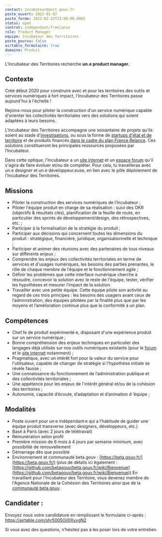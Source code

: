 ```yaml
---
contact: incubateur@anct.gouv.fr
poste_ouvert: 2022-01-07
poste_ferme: 2022-02-22T23:00:00.000Z
status: open
contrat: indépendant/freelance
role: Product Manager
equipe: Incubateur des Territoires
poste_pourvu: false
airtable_formulaire: true
domaine: Produit
---
```

L'Incubateur des Territoires recherche **un.e product manager.**

## Contexte

Créé début 2020 pour construire avec et pour les territoires des outils et services numériques à fort impact, l'Incubateur des Territoires passe aujourd'hui à l'échelle ! 

Rejoins-nous pour piloter la construction d'un service numérique capable d'orienter les collectivités territoriales vers des solutions qui soient adaptées à leurs besoins.

L'Incubateur des Territoires accompagne une soixantaine de projets qu'ils soient au stade d'[investigations](https://incubateur.anct.gouv.fr/investigations/), ou sous la forme de [startups d'état et de territoire](https://incubateur.anct.gouv.fr/actions/startups-territoires/) et de produits financés [dans le cadre du plan France Relance](https://incubateur.anct.gouv.fr/actualites/resultats-de-la-consultation-nationale-france-relance-co-construction-de-services-numeriques/). Ces solutions constitueront les principales ressources proposées par l’Incubateur. 

Dans cette optique, l'Incubateur a un [site internet](https://incubateur.anct.gouv.fr/) et un [espace forum](https://forum.incubateur.anct.gouv.fr/) qu'il s'agira de faire évoluer et/ou de compléter. Pour cela, tu travailleras avec un.e designer et un.e développeur.euse, en lien avec le pôle déploiement de l'Incubateur des Territoires. 

## **Missions**

- Piloter la construction des services numériques de l’Incubateur ;
- Piloter l'équipe produit en charge de sa réalisation : suivi des OKR (objectifs & résultats clés), planification de la feuille de route, en particulier des sprints de développement/design, des rétrospectives, etc. ;
- Participer à la formalisation de la stratégie du produit ;
- Participer aux décisions qui concernent toutes les dimensions du produit : stratégique, financière, juridique, organisationnelle et technique ;
- Participer et animer des réunions avec des partenaires de tous niveaux sur différents enjeux ;
- Comprendre les enjeux des collectivités territoriales en terme de services et d'usages numériques, les besoins des parties prenantes, le rôle de chaque membre de l’équipe et le fonctionnement agile ;
- Définir les problèmes que cette interface numérique cherche à résoudre, concevoir la solution avec le reste de l'équipe, tester, vérifier les hypothèses et mesurer l’impact de la solution.
- Travailler avec une petite équipe. Cette équipe pilote son activité au regard de ces trois principes : les besoins des usagers avant ceux de l’administration, des équipes pilotées par la finalité plus que par les moyens et l’amélioration continue plus que la conformité à un plan.

## **Compétences**

- Chef.fe de produit expérimenté·e, disposant d'une expérience produit sur un service numérique ;
- Bonne compréhension des enjeux techniques en particulier des langages déjà utilisés sur nos outils numériques existants (pour le [forum](https://github.com/incubateur-territoires/discourse-incubateur) et le [site internet](https://github.com/incubateur-territoires/incubateur.anct.gouv.fr) notamment) ;
- Pragmatique, avec un intérêt fort pour la valeur du service pour l'utilisateur, capable de changer de stratégie si l'hypothèse initiale se révèle fausse ;
- Une connaissance du fonctionnement de l’administration publique et des collectivités territoriales ;
- Une appétence pour les enjeux de l'intérêt général et/ou de la cohésion des territoires ;
- Autonomie, capacité d’écoute, d’adaptation et d’animation d ’équipe ;

## **Modalités**

- Poste ouvert pour un·e indépendant·e qui a l’habitude de guider une équipe produit transverse (avec designers, développeurs, etc.)
- Basé à Paris (avec 2 jours de télétravail)
- Rémunération selon profil
- Première mission de 6 mois à 4 jours par semaine minimum, avec possibilité de renouvellement
- Démarrage dès que possible
- Environnement et communauté beta.gouv : [https://beta.gouv.fr/](https://beta.gouv.fr/) (plus de détails ici également : [https://github.com/betagouv/beta.gouv.fr/wiki/Bienvenue](https://github.com/betagouv/beta.gouv.fr/wiki/Bienvenue)) En travaillant pour l'Incubateur des Territoire, vous devenez membre de l'Agence Nationale de la Cohésion des Territoires ainsi que de la [communauté beta.gouv](https://doc.incubateur.net/communaute/travailler-a-beta-gouv/bienvenue).

## Candidater :

Envoyez nous votre candidature en remplissant le formulaire ci-après : https://airtable.com/shr5005Oj0lXyygN2

Si vous avez des questions, n’hésitez pas à les poser lors de votre entretien.
